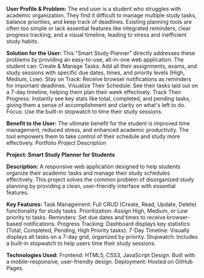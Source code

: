 **User Profile & Problem:**
The end user is a student who struggles with academic organization. They find it difficult to manage multiple study tasks, balance priorities, and keep track of deadlines. Existing planning tools are often too simple or lack essential features like integrated reminders, clear progress tracking, and a visual timeline, leading to stress and inefficient study habits.

**Solution for the User:**
This "Smart Study Planner" directly addresses these problems by providing an easy-to-use, all-in-one web application. The student can:
Create & Manage Tasks: Add all their assignments, exams, and study sessions with specific due dates, times, and priority levels (High, Medium, Low).
Stay on Track: Receive browser notifications as reminders for important deadlines.
Visualize Their Schedule: See their tasks laid out on a 7-day timeline, helping them plan their week effectively.
Track Their Progress: Instantly see key stats like total, completed, and pending tasks, giving them a sense of accomplishment and clarity on what's left to do.
Focus: Use the built-in stopwatch to time their study sessions.

**Benefit to the User:**
The ultimate benefit for the student is improved time management, reduced stress, and enhanced academic productivity. The tool empowers them to take control of their schedule and study more effectively.
Portfolio Project Description

**Project: Smart Study Planner for Students**

**Description:**
A responsive web application designed to help students organize their academic tasks and manage their study schedules effectively. This project solves the common problem of disorganized study planning by providing a clean, user-friendly interface with essential features.

**Key Features:**
Task Management: Full CRUD (Create, Read, Update, Delete) functionality for study tasks.
Prioritization: Assign High, Medium, or Low priority to tasks.
Reminders: Set due dates and times to receive browser-based notifications.
Progress Tracking: Dashboard displays key statistics (Total, Completed, Pending, High Priority tasks).
7-Day Timeline: Visually displays all tasks on a 7-day grid, organized by priority.
Stopwatch: Includes a built-in stopwatch to help users time their study sessions.

**Technologies Used:**
Frontend: HTML5, CSS3, JavaScript
Design: Built with a mobile-responsive, user-friendly design.
Deployment: Hosted on GitHub Pages.
